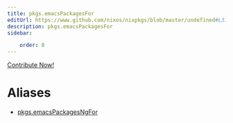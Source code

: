 ```yaml
---
title: pkgs.emacsPackagesFor
editUrl: https://www.github.com/nixos/nixpkgs/blob/master/undefined#L31543C22
description: pkgs.emacsPackagesFor
sidebar:

    order: 8
---
```


<a href="https://www.github.com/nixos/nixpkgs/blob/master/undefined#L31543C22">Contribute Now!</a>


# Aliases

- [pkgs.emacsPackagesNgFor](/nix-doc-comments/reference/pkgs/pkgs-emacspackagesngfor)


